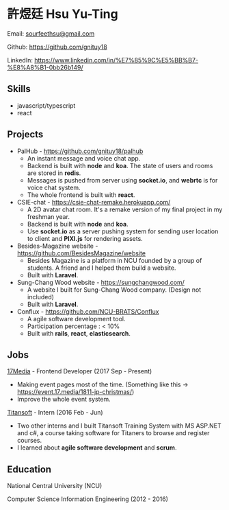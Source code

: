 # 許煜廷 Hsu Yu-Ting
Email: sourfeethsu@gmail.com

Github: https://github.com/gnituy18

LinkedIn: https://www.linkedin.com/in/%E7%85%9C%E5%BB%B7-%E8%A8%B1-0bb26b149/

## Skills
* javascript/typescript
* react

## Projects
* PalHub - https://github.com/gnituy18/palhub
  * An instant message and voice chat app.
  * Backend is built with **node** and **koa**. The state of users and rooms are stored in **redis**.
  * Messages is pushed from server using **socket.io**, and **webrtc** is for voice chat system.
  * The whole frontend is built with **react**.
* CSIE-chat - https://csie-chat-remake.herokuapp.com/
  * A 2D avatar chat room. It's a remake version of my final project in my freshman year.
  * Backend is built with **node** and **koa**.
  * Use **socket.io** as a server pushing system for sending user location to client and **PIXI.js** for rendering assets.
* Besides-Magazine website - https://github.com/BesidesMagazine/website
  * Besides Magazine is a platform in NCU founded by a group of students. A friend and I helped them build a website.
  * Built with **Laravel**.
* Sung-Chang Wood website - https://sungchangwood.com/ 
  * A website I built for Sung-Chang Wood company. (Design not included)
  * Built with **Laravel**.
* Conflux - https://github.com/NCU-BRATS/Conflux
  * A agile software development tool.
  * Participation percentage : < 10%
  * Built with **rails**, **react**, **elasticsearch**.

## Jobs
[17Media](https://m17.asia/) - Frontend Developer (2017 Sep - Present)
* Making event pages most of the time. (Something like this -> https://event.17.media/1811-jp-christmas/)
* Improve the whole event system.

[Titansoft](http://www.titansoft.com/tw/) - Intern (2016 Feb - Jun)
* Two other interns and I built Titansoft Training System with MS ASP.NET and c#, a course taking software for Titaners to browse and register courses.
* I learned about **agile software development** and **scrum**.


## Education
National Central University (NCU)

Computer Science Information Engineering (2012 - 2016)
